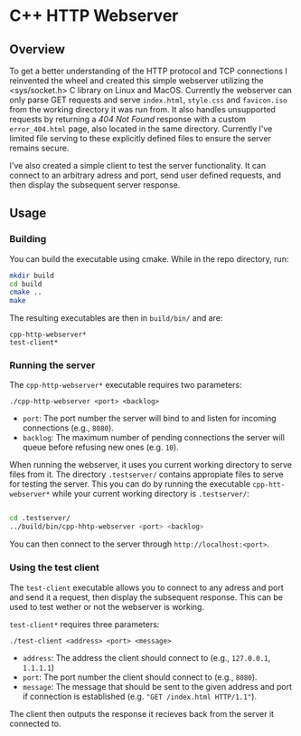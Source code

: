 # C++ HTTP Webserver

## Overview
To get a better understanding of the HTTP protocol and TCP connections I reinvented the wheel and created this simple webserver utilizing the <sys/socket.h> C library on Linux and MacOS. Currently the webserver can only parse GET requests and serve ```index.html```, ```style.css``` and ```favicon.iso``` from the working directory it was run from.
It also handles unsupported requests by returning a *404 Not Found* response with a custom ```error_404.html``` page, also located in the same directory. Currently I've limited file serving to these explicitly defined files to ensure the server remains secure.

I've also created a simple client to test the server functionality. It can connect to an arbitrary adress and port, send user defined requests, and then display the subsequent server response.

## Usage
### Building
You can build the executable using cmake. While in the repo directory, run:
```bash
mkdir build
cd build
cmake ..
make
```
The resulting executables are then in ```build/bin/``` and are:
```
cpp-http-webserver*
test-client*
```

### Running the server
The ```cpp-http-webserver*``` executable requires two parameters:

```./cpp-http-webserver <port> <backlog>```
- ```port```: The port number the server will bind to and listen for incoming connections (e.g., ```8080```).
- ```backlog```: The maximum number of pending connections the server will queue before refusing new ones (e.g. ```10```).

When running the webserver, it uses you current working directory to serve files from it. The directory ```.testserver/``` contains appropiate files to serve for testing the server. This you can do by running the executable ```cpp-htt-webserver*``` while your current working directory is ```.testserver/```:
```bash

cd .testserver/
../build/bin/cpp-hhtp-webserver <port> <backlog>
```
You can then connect to the server through ```http://localhost:<port>```.

### Using the test client
The ```test-client``` executable allows you to connect to any adress and port and send it a request, then display the subsequent response. This can be used to test wether or not the webserver is working. 

```test-client*``` requires three parameters:

```./test-client <address> <port> <message>```
- ```address```: The address the client should connect to (e.g., ```127.0.0.1```, ```1.1.1.1```)
- ```port```: The port number the client should connect to (e.g., ```8080```).
- ```message```: The message that should be sent to the given address and port if connection is established (e.g. ```"GET /index.html HTTP/1.1"```).

The client then outputs the response it recieves back from the server it connected to.
